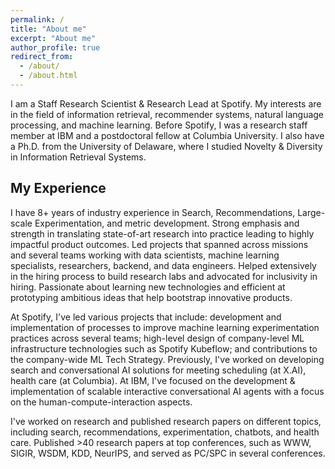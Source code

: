 ```yaml
---
permalink: /
title: "About me"
excerpt: "About me"
author_profile: true
redirect_from: 
  - /about/
  - /about.html
---
```


I am a Staff Research Scientist & Research Lead at Spotify. My interests are in the field of information retrieval, recommender systems, natural language processing, and machine learning. Before Spotify, I was a research staff member at IBM and a postdoctoral fellow at Columbia University. I also have a Ph.D. from the University of Delaware, where I studied Novelty & Diversity in Information Retrieval Systems.


## My Experience

I have 8+ years of industry experience in Search, Recommendations, Large-scale Experimentation, and metric development. Strong emphasis and strength in translating state-of-art research into practice leading to highly impactful product outcomes. Led projects that spanned across missions and several teams working with data scientists, machine learning specialists, researchers, backend, and data engineers. Helped extensively in the hiring process to build research labs and advocated for inclusivity in hiring. Passionate about learning new technologies and efficient at prototyping ambitious ideas that help bootstrap innovative products.

At Spotify, I've led various projects that include: development and implementation of processes to improve machine learning experimentation practices across several teams; high-level design of company-level ML infrastructure technologies such as Spotify Kubeflow; and contributions to the company-wide ML Tech Strategy. Previously, I've worked on developing search and conversational AI solutions for meeting scheduling (at X.AI), health care (at Columbia). At IBM, I've focused on the development & implementation of scalable interactive conversational AI agents with a focus on the human-compute-interaction aspects.

I've worked on research and published research papers on different topics, including search, recommendations, experimentation, chatbots, and health care. Published >40 research papers at top conferences, such as WWW, SIGIR, WSDM, KDD, NeurIPS, and served as PC/SPC in several conferences.